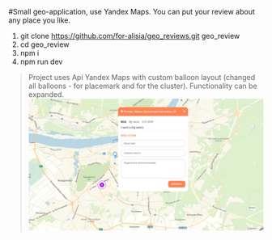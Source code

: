 #Small geo-application, use Yandex Maps. You can put your review about any place you like.

1. git clone https://github.com/for-alisia/geo_reviews.git geo_review
2. cd geo_review
3. npm i
4. npm run dev

> Project uses Api Yandex Maps with custom balloon layout (changed all balloons - for placemark and for the cluster). Functionality can be expanded.
> ![Screenshot](https://github.com/for-alisia/geo_reviews/blob/custom/src/img/Screenshot_1.jpg)
